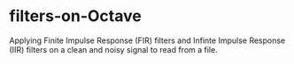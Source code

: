 # filters-on-Octave

Applying Finite Impulse Response (FIR) filters and Infinte Impulse Response (IIR) filters on a clean and noisy signal to read from a file.
